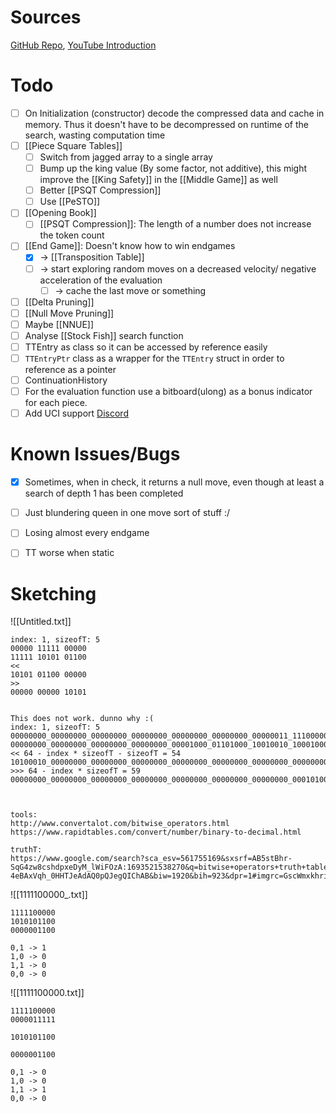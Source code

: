 
Sources
===
[GitHub Repo](https://github.com/SebLague/Chess-Challenge), [YouTube Introduction](https://www.youtube.com/watch?v=iScy18pVR58)


Todo
===
- [ ] On Initialization (constructor) decode the compressed data and cache in memory. Thus it doesn't have to be decompressed on runtime of the search, wasting computation time
- [ ] [[Piece Square Tables]]
	- [ ] Switch from jagged array to a single array
	- [ ] Bump up the king value (By some factor, not additive), this might improve the [[King Safety]]  in the [[Middle Game]] as well
	- [ ] Better [[PSQT Compression]]
	- [ ] Use [[PeSTO]]
- [ ] [[Opening Book]]
	- [ ] [[PSQT Compression]]: The length of a number does not increase the token count
- [ ] [[End Game]]: Doesn't know how to win endgames
	- [x] -> [[Transposition Table]]
	- [ ] -> start exploring random moves on a decreased velocity/ negative acceleration of the evaluation
		- [ ] -> cache the last move or something
- [ ] [[Delta Pruning]]
- [ ] [[Null Move Pruning]]
- [ ] Maybe [[NNUE]]
- [ ] Analyse [[Stock Fish]] search function
- [ ] TTEntry as class so it can be accessed by reference easily
- [ ] `TTEntryPtr` class as a wrapper for the `TTEntry` struct in order to reference as a pointer 
- [ ] ContinuationHistory
- [ ] For the evaluation function use a bitboard(ulong) as a bonus indicator for each piece.
- [ ] Add UCI support [Discord](https://discord.com/channels/1132289356011405342/1135297519098793984)

Known Issues/Bugs
===
- [x] Sometimes, when in check, it returns a null move, even though at least a search of depth 1 has been completed
- [ ] Just blundering queen in one move sort of stuff :/
- [ ] Losing almost every endgame
- [ ] TT worse when static


Sketching
===
![[Untitled.txt]]
```
index: 1, sizeofT: 5
00000 11111 00000
11111 10101 01100
<<
10101 01100 00000
>>
00000 00000 10101


This does not work. dunno why :(
index: 1, sizeofT: 5
00000000_00000000_00000000_00000000_00000000_00000000_00000011_11100000
00000000_00000000_00000000_00000000_00001000_01101000_10010010_10001000
<< 64 - index * sizeofT - sizeofT = 54
10100010_00000000_00000000_00000000_00000000_00000000_00000000_00000000
>>> 64 - index * sizeofT = 59
00000000_00000000_00000000_00000000_00000000_00000000_00000000_00010100



tools:
http://www.convertalot.com/bitwise_operators.html
https://www.rapidtables.com/convert/number/binary-to-decimal.html

truthT:
https://www.google.com/search?sca_esv=561755169&sxsrf=AB5stBhr-SqG4zw8cshdpxeDyM_lWiFOzA:1693521538270&q=bitwise+operators+truth+table+C%23&tbm=isch&source=lnms&sa=X&ved=2ahUKEwil2dSt-4eBAxVqh_0HHTJeAdAQ0pQJegQIChAB&biw=1920&bih=923&dpr=1#imgrc=GscWmxkhria6WM
```

![[1111100000_.txt]]
```
1111100000
1010101100
0000001100

0,1 -> 1
1,0 -> 0
1,1 -> 0
0,0 -> 0
```

![[1111100000.txt]]
```
1111100000
0000011111

1010101100

0000001100

0,1 -> 0
1,0 -> 0
1,1 -> 1
0,0 -> 0
```


